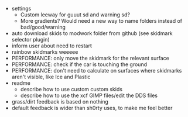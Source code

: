  - settings
   - Custom leeway for guuut sd and warning sd?
   - More gradients? Would need a new way to name folders instead of bad/good/warning
 - auto download skids to modwork folder from github (see skidmark selector plugin)
 - inform user about need to restart
 - rainbow skidmarks weeeee
 - PERFORMANCE: only move the skidmark for the relevant surface
 - PERFORMANCE: check if the car is touching the ground
 - PERFORMANCE: don't need to calculate on surfaces where skidmarks aren't visible, like Ice and Plastic
 - readme
   - describe how to use custom custom skids
   - describe how to use the xcf GIMP files/edit the DDS files
 - grass/dirt feedback is based on nothing
 - default feedback is wider than sh0rty uses, to make me feel better